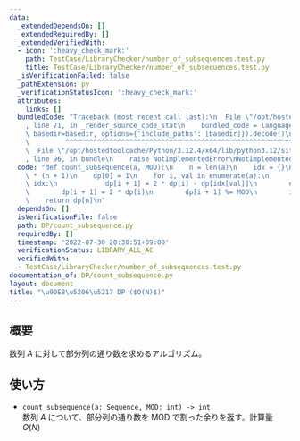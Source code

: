 ```yaml
---
data:
  _extendedDependsOn: []
  _extendedRequiredBy: []
  _extendedVerifiedWith:
  - icon: ':heavy_check_mark:'
    path: TestCase/LibraryChecker/number_of_subsequences.test.py
    title: TestCase/LibraryChecker/number_of_subsequences.test.py
  _isVerificationFailed: false
  _pathExtension: py
  _verificationStatusIcon: ':heavy_check_mark:'
  attributes:
    links: []
  bundledCode: "Traceback (most recent call last):\n  File \"/opt/hostedtoolcache/Python/3.12.4/x64/lib/python3.12/site-packages/onlinejudge_verify/documentation/build.py\"\
    , line 71, in _render_source_code_stat\n    bundled_code = language.bundle(stat.path,\
    \ basedir=basedir, options={'include_paths': [basedir]}).decode()\n          \
    \         ^^^^^^^^^^^^^^^^^^^^^^^^^^^^^^^^^^^^^^^^^^^^^^^^^^^^^^^^^^^^^^^^^^^^^^^^^^^^^^^^^\n\
    \  File \"/opt/hostedtoolcache/Python/3.12.4/x64/lib/python3.12/site-packages/onlinejudge_verify/languages/python.py\"\
    , line 96, in bundle\n    raise NotImplementedError\nNotImplementedError\n"
  code: "def count_subsequence(a, MOD):\n    n = len(a)\n    idx = {}\n    dp = [0]\
    \ * (n + 1)\n    dp[0] = 1\n    for i, val in enumerate(a):\n        if val in\
    \ idx:\n            dp[i + 1] = 2 * dp[i] - dp[idx[val]]\n        else:\n    \
    \        dp[i + 1] = 2 * dp[i]\n        dp[i + 1] %= MOD\n        idx[val] = i\n\
    \    return dp[n]\n"
  dependsOn: []
  isVerificationFile: false
  path: DP/count_subsequence.py
  requiredBy: []
  timestamp: '2022-07-30 20:30:51+09:00'
  verificationStatus: LIBRARY_ALL_AC
  verifiedWith:
  - TestCase/LibraryChecker/number_of_subsequences.test.py
documentation_of: DP/count_subsequence.py
layout: document
title: "\u90E8\u5206\u5217 DP ($O(N)$)"
---
```

## 概要
数列 $A$ に対して部分列の通り数を求めるアルゴリズム。

## 使い方
- `count_subsequence(a: Sequence, MOD: int) -> int`  
数列 $A$ について、部分列の通り数を $\mathrm{MOD}$ で割った余りを返す。計算量 $O(N)$
